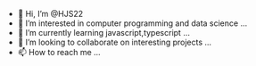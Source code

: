 - 👋 Hi, I’m @HJS22
- 👀 I’m interested in computer programming and data science  ...
- 🌱 I’m currently learning javascript,typescript ...
- 💞️ I’m looking to collaborate on interesting projects ...
- 📫 How to reach me ...

<!---
HJS22/HJS22 is a ✨ special ✨ repository because its `README.md` (this file) appears on your GitHub profile.
You can click the Preview link to take a look at your changes.
--->
